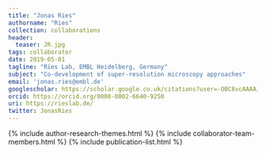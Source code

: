 ```yaml
---
title: "Jonas Ries"
authorname: "Ries"
collection: collaborations
header:
  teaser: JR.jpg
tags: collaborator
date: 2019-05-01
tagline: "Ries Lab, EMBL Heidelberg, Germany"
subject: "Co-development of super-resolution microscopy approaches"
email: 'jonas.ries@embl.de'
googlescholar: https://scholar.google.co.uk/citations?user=-OBC8vcAAAAJ&hl=en
orcid: https://orcid.org/0000-0002-6640-9250
uri: https://rieslab.de/
twitter: JonasRies
---
```

<p align= "justify">

{% include author-research-themes.html %}
{% include collaborator-team-members.html %}
{% include publication-list.html %}
